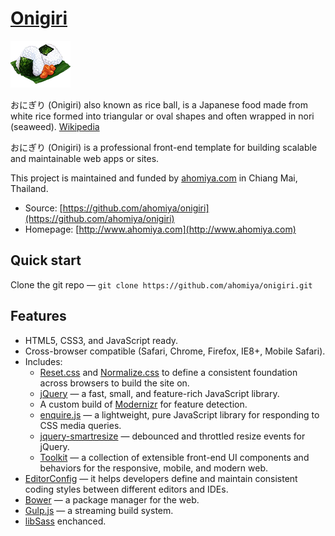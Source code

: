 # [Onigiri](https://github.com/ahomiya/onigiri)

[![onigiri](https://raw.githubusercontent.com/ahomiya/onigiri/master/doc/img/onigiri.png)](https://github.com/ahomiya/onigiri)

おにぎり (Onigiri) also known as rice ball, is a Japanese food made from white rice formed into triangular or oval shapes and often wrapped in nori (seaweed). [Wikipedia](http://en.wikipedia.org/wiki/Onigiri)

おにぎり (Onigiri) is a professional front-end template for building scalable and maintainable web apps or sites.

This project is maintained and funded by [ahomiya.com](http://www.ahomiya.com) in Chiang Mai, Thailand.

* Source: [https://github.com/ahomiya/onigiri](https://github.com/ahomiya/onigiri)
* Homepage: [http://www.ahomiya.com](http://www.ahomiya.com)


## Quick start
Clone the git repo — `git clone https://github.com/ahomiya/onigiri.git`


## Features

* HTML5, CSS3, and JavaScript ready.
* Cross-browser compatible (Safari, Chrome, Firefox, IE8+, Mobile Safari).
* Includes:
  * [Reset.css](http://meyerweb.com/eric/tools/css/reset/) and [Normalize.css](http://necolas.github.com/normalize.css/) to define a consistent foundation across browsers to build the site on.
  * [jQuery](http://jquery.com/) — a fast, small, and feature-rich JavaScript library.
  * A custom build of [Modernizr](http://modernizr.com/) for feature detection.
  * [enquire.js](http://wicky.nillia.ms/enquire.js/) — a lightweight, pure JavaScript library for responding to CSS media queries.
  * [jquery-smartresize](https://github.com/louisremi/jquery-smartresize/) — debounced and throttled resize events for jQuery.
  * [Toolkit](https://github.com/ahomiya/toolkit) — a collection of extensible front-end UI components and behaviors for the responsive, mobile, and modern web.
* [EditorConfig](http://editorconfig.org) — it helps developers define and maintain consistent coding styles between different editors and IDEs.
* [Bower](http://bower.io) — a package manager for the web.
* [Gulp.js](http://gulpjs.com) — a streaming build system.
* [libSass](http://libsass.org) enchanced.
